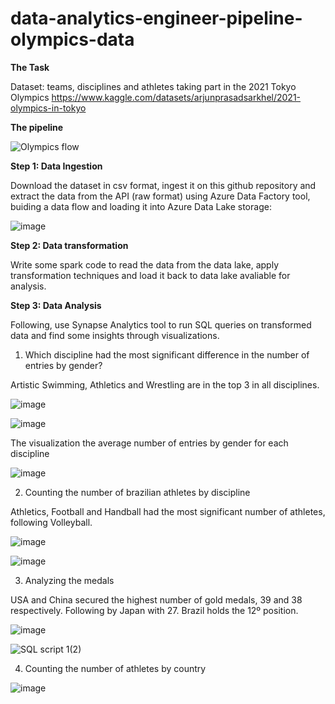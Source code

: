 # data-analytics-engineer-pipeline-olympics-data

**The Task**

Dataset: teams, disciplines and athletes taking part in the 2021 Tokyo Olympics 
https://www.kaggle.com/datasets/arjunprasadsarkhel/2021-olympics-in-tokyo

**The pipeline**

![Olympics flow](https://github.com/user-attachments/assets/87f177f6-8cfa-473f-8667-74329bb5d488)


**Step 1: Data Ingestion**

Download the dataset in csv format, ingest it on this github repository and extract the data from the API (raw format) using Azure Data Factory tool, buiding a data flow and loading it into Azure Data Lake storage:

![image](https://github.com/user-attachments/assets/3035960e-0a2c-466e-adc2-01dc051eaab7)


**Step 2: Data transformation**

Write some spark code to read the data from the data lake, apply transformation techniques and load it back to data lake avaliable for analysis.

**Step 3: Data Analysis**

Following, use Synapse Analytics tool to run SQL queries on transformed data and find some insights through visualizations.


1. Which discipline had the most significant difference in the number of entries by gender?

Artistic Swimming, Athletics and Wrestling are in the top 3 in all disciplines.

![image](https://github.com/user-attachments/assets/544a066d-e5fa-4588-a524-6489c7d2414e)



![image](https://github.com/user-attachments/assets/1820af25-7602-41b3-be0c-f5e24b02ebbc)



The visualization the average number of entries by gender for each discipline

![image](https://github.com/user-attachments/assets/50d7c519-dce5-4e9e-9a2d-aa11e619baed)



2. Counting the number of brazilian athletes by discipline

Athletics, Football and Handball had the most significant number of athletes, following Volleyball.

![image](https://github.com/user-attachments/assets/5f711db6-3fe9-436e-832f-01c88930614a)


![image](https://github.com/user-attachments/assets/34535a69-48d6-4ed7-8473-803cbbfea4ea)


3. Analyzing the medals


USA and China secured the highest number of gold medals, 39 and 38 respectively. 
Following by Japan with 27.
Brazil holds the 12º position.

![image](https://github.com/lauranonato/data-analytics-engineer-project-olympics/assets/56266061/d1c62950-6932-4115-a3e2-79eceb53c765)


![SQL script 1(2)](https://github.com/lauranonato/data-analytics-engineer-project-olympics/assets/56266061/82b8fdab-8f34-4156-b266-5035ee90f136)

4. Counting the number of athletes by country

![image](https://github.com/lauranonato/data-analytics-engineer-project-olympics/assets/56266061/8ad2f273-ed80-4bfd-bbb0-141b5b4298c7)



